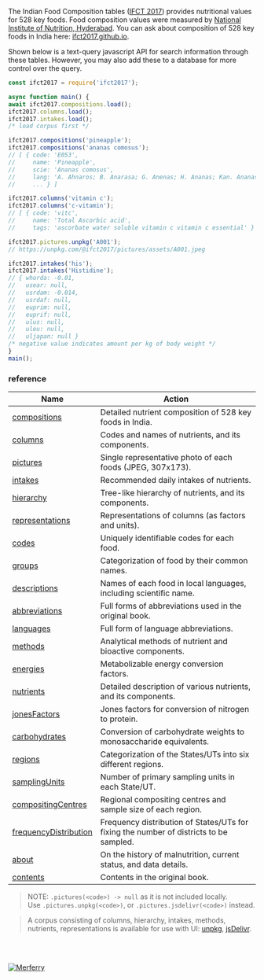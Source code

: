 The Indian Food Composition tables ([IFCT 2017]) provides nutritional values for 528 key foods.
Food composition values were measured by [National Institute of Nutrition, Hyderabad]. You can
ask about composition of 528 key foods in India here: [ifct2017.github.io].

Shown below is a text-query javascript API for search information through these tables. However,
you may also add these to a database for more control over the query.

```javascript
const ifct2017 = require('ifct2017');

async function main() {
await ifct2017.compositions.load();
ifct2017.columns.load();
ifct2017.intakes.load();
/* load corpus first */

ifct2017.compositions('pineapple');
ifct2017.compositions('ananas comosus');
// [ { code: 'E053',
//     name: 'Pineapple',
//     scie: 'Ananas comosus',
//     lang: 'A. Ahnaros; B. Anarasa; G. Anenas; H. Ananas; Kan. Ananas; Kash. Punchitipul; Kh. Soh trun; Kon. Anas; Mal. Kayirha chakka; M. Kihom Ananas; O. Sapuri; P. Ananas; Tam. Annasi pazham; Tel. Anasa pandu; U. Ananas.',
//     ... } ]

ifct2017.columns('vitamin c');
ifct2017.columns('c-vitamin');
// [ { code: 'vitc',
//     name: 'Total Ascorbic acid',
//     tags: 'ascorbate water soluble vitamin c vitamin c essential' } ]

ifct2017.pictures.unpkg('A001');
// https://unpkg.com/@ifct2017/pictures/assets/A001.jpeg

ifct2017.intakes('his');
ifct2017.intakes('Histidine');
// { whorda: -0.01,
//   usear: null,
//   usrdam: -0.014,
//   usrdaf: null,
//   euprim: null,
//   euprif: null,
//   ulus: null,
//   uleu: null,
//   uljapan: null }
/* negative value indicates amount per kg of body weight */
}
main();
```

### reference

| Name                    | Action
|-------------------------|-------
| [compositions]          | Detailed nutrient composition of 528 key foods in India.
| [columns]               | Codes and names of nutrients, and its components.
| [pictures]              | Single representative photo of each foods (JPEG, 307x173).
| [intakes]               | Recommended daily intakes of nutrients.
| [hierarchy]             | Tree-like hierarchy of nutrients, and its components.
| [representations]       | Representations of columns (as factors and units).
| [codes]                 | Uniquely identifiable codes for each food.
| [groups]                | Categorization of food by their common names.
| [descriptions]          | Names of each food in local languages, including scientific name.
| [abbreviations]         | Full forms of abbreviations used in the original book.
| [languages]             | Full form of language abbreviations.
| [methods]               | Analytical methods of nutrient and bioactive components.
| [energies]              | Metabolizable energy conversion factors.
| [nutrients]             | Detailed description of various nutrients, and its components.
| [jonesFactors]          | Jones factors for conversion of nitrogen to protein.
| [carbohydrates]         | Conversion of carbohydrate weights to monosaccharide equivalents.
| [regions]               | Categorization of the States/UTs into six different regions.
| [samplingUnits]         | Number of primary sampling units in each State/UT.
| [compositingCentres]    | Regional compositing centres and sample size of each region.
| [frequencyDistribution] | Frequency distribution of States/UTs for fixing the number of districts to be sampled.
| [about]                 | On the history of malnutrition, current status, and data details.
| [contents]              | Contents in the original book.

> NOTE: `.pictures(<code>) -> null` as it is not included locally.<br>
> Use `.pictures.unpkg(<code>)`, or `.pictures.jsdelivr(<code>)` instead.

> A corpus consisting of columns, hierarchy, intakes, methods, nutrients,
> representations is available for use with UI: [unpkg], [jsDelivr].

<br>
<br>

[![Merferry](http://ifct2017.com/ifct_2017.jpg)](https://merferry.github.io)

[abbreviations]: https://www.npmjs.com/package/@ifct2017/abbreviations
[about]: https://www.npmjs.com/package/@ifct2017/about
[carbohydrates]: https://www.npmjs.com/package/@ifct2017/carbohydrates
[codes]: https://www.npmjs.com/package/@ifct2017/codes
[columns]: https://www.npmjs.com/package/@ifct2017/columns
[compositingCentres]: https://www.npmjs.com/package/@ifct2017/compositingcentres
[compositions]: https://www.npmjs.com/package/@ifct2017/compositions
[contents]: https://www.npmjs.com/package/@ifct2017/contents
[descriptions]: https://www.npmjs.com/package/@ifct2017/descriptions
[energies]: https://www.npmjs.com/package/@ifct2017/energies
[frequencyDistribution]: https://www.npmjs.com/package/@ifct2017/frequencydistribution
[groups]: https://www.npmjs.com/package/@ifct2017/groups
[hierarchy]: https://www.npmjs.com/package/@ifct2017/hierarchy
[intakes]: https://www.npmjs.com/package/@ifct2017/intakes
[jonesFactors]: https://www.npmjs.com/package/@ifct2017/jonesfactors
[languages]: https://www.npmjs.com/package/@ifct2017/languages
[methods]: https://www.npmjs.com/package/@ifct2017/methods
[nutrients]: https://www.npmjs.com/package/@ifct2017/nutrients
[pictures]: https://www.npmjs.com/package/@ifct2017/pictures
[regions]: https://www.npmjs.com/package/@ifct2017/regions
[representations]: https://www.npmjs.com/package/@ifct2017/representations
[samplingUnits]: https://www.npmjs.com/package/@ifct2017/samplingunits
[IFCT 2017]: http://ifct2017.com/
[unpkg]: https://unpkg.com/ifct2017/corpus.min.js
[jsDelivr]: https://cdn.jsdelivr.net/npm/ifct2017/corpus.min.js
[ifct2017.github.io]: https://ifct2017.github.io
[National Institute of Nutrition, Hyderabad]: https://www.nin.res.in/
